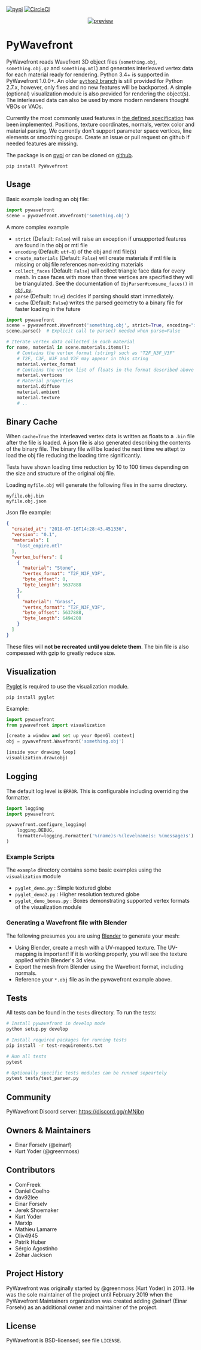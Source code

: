 [![pypi](https://img.shields.io/pypi/v/PyWavefront.svg)](https://pypi.org/project/PyWavefront/)
[![CircleCI](https://circleci.com/gh/pywavefront/PyWavefront.svg?style=svg)](https://circleci.com/gh/pywavefront/PyWavefront)

<div align="center">

[![preview](https://raw.githubusercontent.com/pywavefront/PyWavefront/master/extras/logo.png)](#readme)

</div>

PyWavefront
===========

PyWavefront reads Wavefront 3D object files (`something.obj`, `something.obj.gz`
and `something.mtl`) and generates interleaved vertex data for each material ready for rendering.
Python 3.4+ is supported in PyWavefront 1.0.0+. An older [`python2` branch](https://github.com/pywavefront/PyWavefront/tree/python2) is still provided for Python 2.7.x, however, only fixes and no new features will be backported. A simple (optional) visualization module is also
provided for rendering the object(s). The interleaved data can also be used by
more modern renderers thought VBOs or VAOs.

Currently the most commonly used features in [the defined specification](https://en.wikipedia.org/wiki/Wavefront_.obj_file) has
been implemented. Positions, texture coordinates, normals, vertex color and material parsing.
We currently don't support parameter space vertices, line elements or smoothing groups.
Create an issue or pull request on github if needed features are missing.

The package is on [pypi](https://pypi.org/project/PyWavefront/)
or can be cloned on [github](https://github.com/pywavefront/PyWavefront).

```
pip install PyWavefront
```

## Usage

Basic example loading an obj file:

```python
import pywavefront
scene = pywavefront.Wavefront('something.obj')
```

A more complex example

* `strict` (Default: `False`) will raise an exception if unsupported features are found in the obj or mtl file
* `encoding` (Default: `utf-8`) of the obj and mtl file(s)
* `create_materials` (Default: `False`) will create materials if mtl file is missing or obj file references non-existing materials
* `collect_faces` (Default: `False`) will collect triangle face data for every mesh. In case faces with more than three vertices are specified they will be triangulated. See the documentation of `ObjParser#consume_faces()` in [`obj.py`](https://github.com/pywavefront/PyWavefront/blob/master/pywavefront/obj.py).
* `parse` (Default: `True`) decides if parsing should start immediately.
* `cache` (Default: `False`) writes the parsed geometry to a binary file    for faster loading in the future

```python
import pywavefront
scene = pywavefront.Wavefront('something.obj', strict=True, encoding="iso-8859-1", parse=False)
scene.parse()  # Explicit call to parse() needed when parse=False

# Iterate vertex data collected in each material
for name, material in scene.materials.items():
    # Contains the vertex format (string) such as "T2F_N3F_V3F"
    # T2F, C3F, N3F and V3F may appear in this string
    material.vertex_format
    # Contains the vertex list of floats in the format described above
    material.vertices
    # Material properties
    material.diffuse
    material.ambient
    material.texture
    # ..
```

## Binary Cache

When ``cache=True`` the interleaved vertex data is written
as floats to a ``.bin`` file after the file is loaded. A json
file is also generated describing the contents of the binary file.
The binary file will be loaded the next time we attept to load
the obj file reducing the loading time significantly.

Tests have shown loading time reduction by 10 to 100 times
depending on the size and structure of the original obj file.

Loading ``myfile.obj`` will generate the following files in the
same directory.

```
myfile.obj.bin
myfile.obj.json
```

Json file example:

```json
{
  "created_at": "2018-07-16T14:28:43.451336",
  "version": "0.1",
  "materials": [
    "lost_empire.mtl"
  ],
  "vertex_buffers": [
    {
      "material": "Stone",
      "vertex_format": "T2F_N3F_V3F",
      "byte_offset": 0,
      "byte_length": 5637888
    },
    {
      "material": "Grass",
      "vertex_format": "T2F_N3F_V3F",
      "byte_offset": 5637888,
      "byte_length": 6494208
    }
  ]
}
```

These files will **not be recreated until you delete them**.
The bin file is also compessed with gzip to greatly reduce size.

## Visualization

[Pyglet](http://www.pyglet.org/) is required to use the visualization module.
```
pip install pyglet
```

Example:

```python
import pywavefront
from pywavefront import visualization

[create a window and set up your OpenGl context]
obj = pywavefront.Wavefront('something.obj')

[inside your drawing loop]
visualization.draw(obj)
```

## Logging

The default log level is `ERROR`. This is configurable including overriding the formatter.

```python
import logging
import pywavefront

pywavefront.configure_logging(
    logging.DEBUG,
    formatter=logging.Formatter('%(name)s-%(levelname)s: %(message)s')
)
```

### Example Scripts

The `example` directory contains some basic examples using the `visualization` module

* `pyglet_demo.py` : Simple textured globe
* `pyglet_demo2.py` : Higher resolution textured globe
* `pyglet_demo_boxes.py` : Boxes demonstrating supported vertex formats of the visualization module

### Generating a Wavefront file with Blender

The following presumes you are using [Blender](http://www.blender.org/) to generate your mesh:

* Using Blender, create a mesh with a UV-mapped texture. The UV-mapping is important! If it is working properly, you will see the texture applied within Blender's 3d view.
* Export the mesh from Blender using the Wavefront format, including normals.
* Reference your `*.obj` file as in the pywavefront example above.

## Tests

All tests can be found in the `tests` directory. To run the tests:

```bash
# Install pywavefront in develop mode
python setup.py develop

# Install required packages for running tests
pip install -r test-requirements.txt

# Run all tests
pytest

# Optionally specific tests modules can be runned sepeartely
pytest tests/test_parser.py
```

## Community

PyWavefront Discord server: https://discord.gg/nMNjbn

## Owners & Maintainers

* Einar Forselv (@einarf)
* Kurt Yoder (@greenmoss)

## Contributors

* ComFreek
* Daniel Coelho
* dav92lee
* Einar Forselv
* Jerek Shoemaker
* Kurt Yoder
* Marxlp
* Mathieu Lamarre
* Oliv4945
* Patrik Huber
* Sérgio Agostinho
* Zohar Jackson

## Project History

PyWavefront was originally started by @greenmoss (Kurt Yoder) in 2013.
He was the sole maintainer of the project until February 2019 when
the PyWavefront Maintainers organization was created adding @einarf
(Einar Forselv) as an additional owner and maintainer of the project.

License
-------

PyWavefront is BSD-licensed; see file `LICENSE`.
